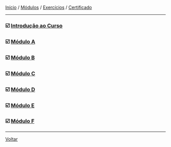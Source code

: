[Início](https://github.com/Thalyalm/curso-javascript) / 
[Módulos](https://github.com/Thalyalm/curso-javascript/tree/master/modulos/readme.md) /
[Exercícios](https://github.com/Thalyalm/curso-javascript/tree/master/exercicios) /
[Certificado](https://github.com/Thalyalm/curso-javascript/tree/master/certificado)

---

### :ballot_box_with_check: [Introdução ao Curso](/modulos/introducao-ao-curso/readme.md)

### :ballot_box_with_check: [Módulo A](/modulos/modulo-a/readme.md)

### :ballot_box_with_check: [Módulo B](/modulos/modulo-b/readme.md)

### :ballot_box_with_check: [Módulo C](/modulos/modulo-c/readme.md)

### :ballot_box_with_check: [Módulo D](/modulos/modulo-d/readme.md)

### :ballot_box_with_check: [Módulo E](/modulos/modulo-e/readme.md)

### :ballot_box_with_check: [Módulo F](/modulos/modulo-f/readme.md)

---

[Voltar](https://github.com/Thalyalm/curso-javascript)